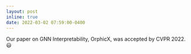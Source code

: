 ```yaml
---
layout: post
inline: true
date: 2022-03-02 07:59:00-0400
---
```


Our paper on GNN Interpretability, OrphicX, was accepted by CVPR 2022.
:smiley: 